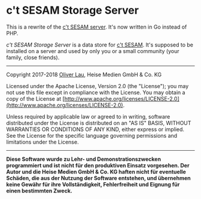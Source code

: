 # c't SESAM Storage Server

This is a rewrite of the [c't SESAM server](https://github.com/ola-ct/ctSESAM-server). It's now written in Go instead of PHP.

_c't SESAM Storage Server_ is a data store for [c't SESAM](https://github.com/ola-ct/Qt-SESAM). It's supposed to be installed on a server and used by only you or a small community (your family, close friends).

---

Copyright 2017-2018 [Oliver Lau](mailto:ola@ct.de), Heise Medien GmbH & Co. KG

Licensed under the Apache License, Version 2.0 (the "License"); you may not use this file except in compliance with the License. You may obtain a copy of the License at [http://www.apache.org/licenses/LICENSE-2.0](http://www.apache.org/licenses/LICENSE-2.0).

Unless required by applicable law or agreed to in writing, software distributed under the License is distributed on an "AS IS" BASIS, WITHOUT WARRANTIES OR CONDITIONS OF ANY KIND, either express or implied. See the License for the specific language governing permissions and limitations under the License.

---

__Diese Software wurde zu Lehr- und Demonstrationszwecken programmiert und ist nicht für den produktiven Einsatz vorgesehen. Der Autor und die Heise Medien GmbH & Co. KG haften nicht für eventuelle Schäden, die aus der Nutzung der Software entstehen, und übernehmen keine Gewähr für ihre Vollständigkeit, Fehlerfreiheit und Eignung für einen bestimmten Zweck.__
